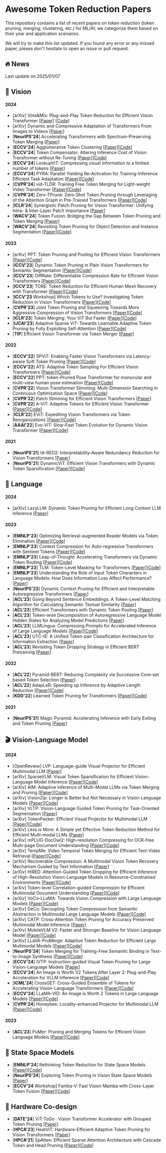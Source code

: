 # Awesome Token Reduction Papers

This repository contains a list of recent papers on token reduction (token pruning, merging, clustering, etc.) for ML/AI; we categorize them based on their year and application scenarios.

We will try to make this list updated. If you found any error or any missed paper, please don't hesitate to open an issue or pull request.


## 🔥 News
Last update on 2025/01/07

## 🌁 Vision 
#### 2024
* [arXiv] Vote&Mix: Plug-and-Play Token Reduction for Efficient Vision Transformer [[Paper](https://arxiv.org/pdf/2408.17062)] [[Code]()]
* [arXiv] Dynamic and Compressive Adaptation of Transformers From Images to Videos [[Paper](https://arxiv.org/pdf/2408.06840)]
* [**NeurIPS'24**] Accelerating Transformers with Spectrum-Preserving Token Merging [[Paper](https://arxiv.org/pdf/2405.16148)]
* [**ECCV'24**] Agglomerative Token Clustering [[Paper](https://arxiv.org/pdf/2409.11923)][[Code](https://github.com/JoakimHaurum/ATC)] 
* [**ECCV'24**] Token Compensator: Altering Inference Cost of Vision Transformer without Re-Tuning [[Paper](https://arxiv.org/pdf/2408.06798)][[Code](https://github.com/JieShibo/ToCom)]
* [**ECCV'24**] LookupViT: Compressing visual information to a limited number of tokens [[Paper](https://arxiv.org/pdf/2407.12753)]
* [**ECCV'24**] PYRA: Parallel Yielding Re-Activation for Training-Inference Efficient Task Adaptation [[Paper](https://arxiv.org/abs/2403.09192)][[Code](https://github.com/THU-MIG/PYRA?tab=readme-ov-file)]
* [**CVPR'24**] vid-TLDR: Training Free Token Merging for Light-weight Video Transformer [[Paper](https://openaccess.thecvf.com/content/CVPR2024/papers/Choi_vid-TLDR_Training_Free_Token_Merging_for_Light-weight_Video_Transformer_CVPR_2024_paper.pdf)][[Code](https://github.com/mlvlab/vid-TLDR)]  
* [**CVPR'24**] Zero-TPrune: Zero-Shot Token Pruning through Leveraging of the Attention Graph in Pre-Trained Transformers [[Paper](https://openaccess.thecvf.com/content/CVPR2024/papers/Wang_Zero-TPrune_Zero-Shot_Token_Pruning_through_Leveraging_of_the_Attention_Graph_CVPR_2024_paper.pdf)][[Code](https://jha-lab.github.io/zerotprune/)] 
* [**ICLR'24**] Synergistic Patch Pruning for Vision Transformer: Unifying Intra- & Inter-Layer Patch Importance [[Paper](https://openreview.net/pdf?id=COO51g41Q4)]
* [**WACV'24**] Token Fusion: Bridging the Gap Between Token Pruning and Token Merging [[Paper](https://openaccess.thecvf.com/content/WACV2024/papers/Kim_Token_Fusion_Bridging_the_Gap_Between_Token_Pruning_and_Token_WACV_2024_paper.pdf)]
* [**WACV'24**] Revisiting Token Pruning for Object Detection and Instance Segmentation [[Paper](https://openaccess.thecvf.com/content/WACV2024/papers/Liu_Revisiting_Token_Pruning_for_Object_Detection_and_Instance_Segmentation_WACV_2024_paper.pdf)][[Code](https://github.com/uzh-rpg/svit/)] 

#### 2023
* [arXiv] PPT: Token Pruning and Pooling for Efficient Vision Transformers [[Paper](https://arxiv.org/pdf/2310.01812)][[Code](https://github.com/xjwu1024/PPT)]
* [**ICCV'23**] Dynamic Token Pruning in Plain Vision Transformers for Semantic Segmentation [[Paper](https://openaccess.thecvf.com/content/ICCV2023/papers/Tang_Dynamic_Token_Pruning_in_Plain_Vision_Transformers_for_Semantic_Segmentation_ICCV_2023_paper.pdf)][[Code](https://github.com/zbwxp/Dynamic-Token-Pruning)]
* [**ICCV'23**] DiffRate: Differentiable Compression Rate for Efficient Vision Transformers [[Paper](https://arxiv.org/abs/2305.17997)][[Code](https://github.com/OpenGVLab/DiffRate)]
* [**ICCV'23**] TORE: Token Reduction for Efficient Human Mesh Recovery with Transformer [[Paper](https://openaccess.thecvf.com/content/ICCV2023/papers/Dou_TORE_Token_Reduction_for_Efficient_Human_Mesh_Recovery_with_Transformer_ICCV_2023_paper.pdf)][[Code](https://github.com/Frank-ZY-Dou/TORE)] 
* [**ICCV'23** Workshop] Which Tokens to Use? Investigating Token Reduction in Vision Transformers [[Paper](https://arxiv.org/abs/2308.04657)][[Code](https://github.com/JoakimHaurum/TokenReduction)] 
* [**CVPR'23**] Joint Token Pruning and Squeezing Towards More Aggressive Compression of Vision Transformers [[Paper](https://arxiv.org/pdf/2304.10716)][[Code](https://github.com/megvii-research/TPS-CVPR2023)]
* [**ICLR'23**] Token Merging: Your ViT But Faster [[Paper](https://arxiv.org/pdf/2210.09461)][[Code](https://github.com/facebookresearch/ToMe)]
* [**IJCAI'23**] Adaptive Sparse ViT: Towards Learnable Adaptive Token Pruning by Fully Exploiting Self-Attention [[Paper](https://arxiv.org/pdf/2209.13802)][[Code](https://github.com/Cydia2018/AS-ViT)]
* [**TIP**] Efficient Vision Transformer via Token Merger [[Paper](https://ieeexplore.ieee.org/stamp/stamp.jsp?tp=&arnumber=10183862)] 

#### 2022
* [**ECCV'22**] SPViT: Enabling Faster Vision Transformers via Latency-aware Soft Token Pruning [[Paper](https://www.ecva.net/papers/eccv_2022/papers_ECCV/papers/136710618.pdf)][[Code](https://github.com/PeiyanFlying/SPViT)] 
* [**ECCV'22**] ATS: Adaptive Token Sampling For Efficient Vision Transformers [[Paper](https://arxiv.org/abs/2111.15667)][[Code](https://github.com/adaptivetokensampling/ATS)]
* [**ECCV'22**] PPT: token-Pruned Pose Transformer for monocular and multi-view human pose estimation [[Paper](https://arxiv.org/pdf/2209.08194)][[Code](https://github.com/HowieMa/PPT)]
* [**CVPR'22**] Vision Transformer Slimming: Multi-Dimension Searching in Continuous Optimization Space [[Paper](https://arxiv.org/pdf/2201.00814)][[Code](https://github.com/Arnav0400/ViT-Slim)]
* [**CVPR'22**] Patch Slimming for Efficient Vision Transformers [[Paper](https://arxiv.org/abs/2106.02852)]
* [**CVPR'22**] A-ViT: Adaptive Tokens for Efficient Vision Transformer [[Paper](https://arxiv.org/pdf/2112.07658)][[Code](https://github.com/NVlabs/A-ViT)]
* [**ICLR'22**] EViT: Expediting Vision Transformers via Token Reorganizations [[Paper](https://arxiv.org/pdf/2202.07800)][[Code](https://github.com/youweiliang/evit?tab=readme-ov-file)]
* [**AAAI'22**] Evo-ViT: Slow-Fast Token Evolution for Dynamic Vision Transformer [[Paper](https://arxiv.org/abs/2108.01390)][[Code](https://github.com/YifanXu74/Evo-ViT)]

#### 2021
* [**NeurIPS'21**] IA-RED2: Interpretability-Aware Redundancy Reduction for Vision Transformers [[Paper](https://arxiv.org/pdf/2106.12620)] 
* [**NeurIPS'21**] DynamicViT: Efficient Vision Transformers with Dynamic Token Sparsification [[Paper](https://arxiv.org/abs/2106.02034)][[Code](https://github.com/raoyongming/DynamicViT)]


## 📝 Language 
#### 2024
* [arXiv] LazyLLM: Dynamic Token Pruning for Efficient Long Context LLM Inference [[Paper](https://arxiv.org/pdf/2407.14057)] 

#### 2023
* [**EMNLP'23**] Optimizing Retrieval-augmented Reader Models via Token Elimination [[Paper](https://arxiv.org/pdf/2310.13682)][[Code](https://github.com/IntelLabs/token_elimination)]
* [**EMNLP'23**] Context Compression for Auto-regressive Transformers with Sentinel Tokens [[Paper](https://arxiv.org/pdf/2310.08152)][[Code](https://github.com/DRSY/KV_Compression)] 
* [**EMNLP'23**] Leap-of-Thought: Accelerating Transformers via Dynamic Token Routing [[Paper](https://aclanthology.org/2023.emnlp-main.976.pdf)][[Code](https://github.com/yeachan-kr/lot)]  
* [**EMNLP'23**] TLM: Token-Level Masking for Transformers [[Paper](https://arxiv.org/pdf/2310.18738)][[Code](https://github.com/Young1993/tlm)]  
* [**EMNLP'23**] Understanding the Role of Input Token Characters in Language Models: How Does Information Loss Affect Performance? [[Paper](https://aclanthology.org/2023.emnlp-main.563.pdf)]  
* [**NeurIPS'23**] Dynamic Context Pruning for Efficient and Interpretable Autoregressive Transformers [[Paper](https://arxiv.org/pdf/2305.15805)]
* [**ACL'23**] Going Beyond Sentence Embeddings: A Token-Level Matching Algorithm for Calculating Semantic Textual Similarity [[Paper](https://aclanthology.org/2023.acl-short.49.pdf)]
* [**ACL'23**] Efficient Transformers with Dynamic Token Pooling [[Paper](https://aclanthology.org/2023.acl-long.353.pdf)]
* [**ACL'23**] Token-wise Decomposition of Autoregressive Language Model Hidden States for Analyzing Model Predictions [[Paper](https://aclanthology.org/2023.acl-long.562.pdf)]
* [**ACL'23**] LLMLingua: Compressing Prompts for Accelerated Inference of Large Language Models [[Paper](https://arxiv.org/pdf/2310.05736)][[Code](https://github.com/microsoft/LLMLingua)]  
* [**ACL'23**] UTC-IE: A Unified Token-pair Classification Architecture for Information Extraction [[Paper](https://aclanthology.org/2023.acl-long.226.pdf)] 
* [**ACL'23**] Revisiting Token Dropping Strategy in Efficient BERT Pretraining [[Paper](https://aclanthology.org/2023.acl-long.579.pdf)]

#### 2022
* [**ACL'22**] Pyramid-BERT: Reducing Complexity via Successive Core-set based Token Selection [[Paper](https://aclanthology.org/2022.acl-long.602.pdf)]
* [**ACL'22**] AdapLeR: Speeding up Inference by Adaptive Length Reduction [[Paper](https://aclanthology.org/2022.acl-long.1.pdf)][[Code](https://github.com/amodaresi/AdapLeR)]   
* [**KDD'22**] Learned Token Pruning for Transformers [[Paper](https://arxiv.org/pdf/2107.00910)][[Code](https://github.com/kssteven418/LTP)]    

#### 2021
* [**NeurIPS'21**] Magic Pyramid: Accelerating Inference with Early Exiting and Token Pruning [[Paper](https://arxiv.org/pdf/2111.00230)]

## 🎬 Vision-Language Model 
#### 2024
* [OpenReview] LVP: Language-guide Visual Projector for Efficient Multimodal LLM [[Paper](https://openreview.net/pdf?id=PxBzxO02Ef)]
* [arXiv] SparseVLM: Visual Token Sparsification for Efficient Vision-Language Model Inference [[Paper](https://arxiv.org/pdf/2410.04417)][[Code](https://github.com/gumpest/sparsevlms)]
* [arXiv] AIM: Adaptive Inference of Multi-Modal LLMs via Token Merging and Pruning [[Paper](https://arxiv.org/pdf/2412.03248)][[Code](https://github.com/LaVi-Lab/AIM)]
* [arXiv] VisionZip: Longer is Better but Not Necessary in Vision Language Models [[Paper](https://arxiv.org/pdf/2412.04467)][[Code](https://github.com/dvlab-research/VisionZip)]
* [arXiv] VLTP: Vision-Language Guided Token Pruning for Task-Oriented Segmentation [[Paper](https://arxiv.org/pdf/2409.08464)]
* [arXiv] TokenPacker: Efficient Visual Projector for Multimodal LLM [[Paper](https://arxiv.org/pdf/2407.02392)][[Code](https://github.com/CircleRadon/TokenPacker)]
* [arXiv] Less is More: A Simple yet Effective Token Reduction Method for Efficient Multi-modal LLMs [[Paper](https://arxiv.org/pdf/2409.10994)]
* [arXiv] mPLUG-DocOwl2: High-resolution Compressing for OCR-free Multi-page Document Understanding [[Paper](https://arxiv.org/pdf/2409.03420)][[Code](https://github.com/X-PLUG/mPLUG-DocOwl)]
* [arXiv] TempMe: Video Temporal Token Merging for Efficient Text-Video Retrieval [[Paper](https://arxiv.org/pdf/2409.01156)][[Code](https://github.com/X-PLUG/mPLUG-DocOwl)]
* [arXiv] Recoverable Compression: A Multimodal Vision Token Recovery Mechanism Guided by Text Information [[Paper](https://arxiv.org/pdf/2409.01179)]
* [arXiv] HiRED: Attention-Guided Token Dropping for Efficient Inference of High-Resolution Vision-Language Models in Resource-Constrained Environments [[Paper](https://arxiv.org/pdf/2408.10945)][[Code](https://github.com/hasanar1f/HiRED)]
* [arXiv] Token-level Correlation-guided Compression for Efficient Multimodal Document Understanding [[Paper](https://arxiv.org/pdf/2407.14439)][[Code](https://github.com/JiuTian-VL/TokenCorrCompressor)]
* [arXiv] VoCo-LLaMA: Towards Vision Compression with Large Language Models [[Paper](https://arxiv.org/pdf/2406.12275)][[Code](https://github.com/Yxxxb/VoCo-LLaMA)]
* [arXiv] DeCo: Decoupling Token Compression from Semantic Abstraction in Multimodal Large Language Models [[Paper](https://arxiv.org/pdf/2405.20985)][[Code](https://github.com/yaolinli/DeCo)]
* [arXiv] CATP: Cross-Attention Token Pruning for Accuracy Preserved Multimodal Model Inference [[Paper](https://arxiv.org/pdf/2404.08567)]
* [arXiv] MobileVLM V2: Faster and Stronger Baseline for Vision Language Model [[Paper](https://arxiv.org/abs/2402.03766.pdf)][[Code](https://github.com/Meituan-AutoML/MobileVLM)]
* [arXiv] LLaVA-PruMerge: Adaptive Token Reduction for Efficient Large Multimodal Models [[Paper](https://arxiv.org/abs/2403.15388.pdf)][[Code](https://github.com/42Shawn/LLaVA-PruMerge)]
* [**NeurIPS'24**] Token Merging for Training-Free Semantic Binding in Text-to-Image Synthesis [[Paper](https://arxiv.org/abs/2411.07132)][[Code](https://github.com/hutaiHang/ToMe)]
* [**ECCV'24**] IVTP: Instruction-guided Visual Token Pruning for Large Vision-Language Models [[Paper](https://www.ecva.net/papers/eccv_2024/papers_ECCV/papers/02577.pdf)]
* [**ECCV'24**] An Image is Worth 1/2 Tokens After Layer 2: Plug-and-Play Acceleration for VLLM Inference [[Paper](https://arxiv.org/pdf/2403.06764)][[Code](https://github.com/pkunlp-icler/FastV)]
* [**ICML'24**] CrossGET: Cross-Guided Ensemble of Tokens for Accelerating Vision-Language Transformers [[Paper](https://arxiv.org/pdf/2305.17455v4)][[Code](https://github.com/sdc17/CrossGET)]
* [**ECCV'24**] LLaMA-VID: An Image is Worth 2 Tokens in Large Language Models [[Paper](https://arxiv.org/abs/2311.17043)][[Code](https://github.com/dvlab-research/LLaMA-VID/tree/main)]
* [**CVPR'24**] Honeybee: Locality-enhanced Projector for Multimodal LLM [[Paper](https://arxiv.org/abs/2312.06742)][[Code](https://github.com/khanrc/honeybee?tab=readme-ov-file)]
#### 2023
* [**ACL'23**] PuMer: Pruning and Merging Tokens for Efficient Vision Language Models [[Paper](https://aclanthology.org/2023.acl-long.721.pdf)][[Code](https://github.com/csarron/PuMer)]  

## 🐍 State Space Models 
* [**EMNLP'24**] Rethinking Token Reduction for State Space Models [[Paper](https://arxiv.org/pdf/2410.14725)][[Code](https://github.com/wuyushuwys/ToR_SSM)]
* [**NeurIPS'24**] Exploring Token Pruning in Vision State Space Models [[Paper](https://arxiv.org/pdf/2409.18962)]
* [**ECCV'24** Workshop] Famba-V: Fast Vision Mamba with Cross-Layer Token Fusion [[Paper](https://arxiv.org/pdf/2409.09808)][[Code](https://github.com/AIoT-MLSys-Lab/Famba-V)]


## 📱 Hardware Co-design
* [**DATE'24**] ViT-ToGo : Vision Transformer Accelerator with Grouped Token Pruning [[Paper](https://ieeexplore.ieee.org/stamp/stamp.jsp?tp=&arnumber=10546804)]
* [**HPCA'23**] HeatViT: Hardware-Efficient Adaptive Token Pruning for Vision Transformers [[Paper](https://ieeexplore.ieee.org/stamp/stamp.jsp?tp=&arnumber=10071047)]
* [**HPCA'21**] SpAtten: Efficient Sparse Attention Architecture with Cascade Token and Head Pruning [[Paper](https://arxiv.org/pdf/2012.09852)][[Code](https://github.com/mit-han-lab/spatten)]
